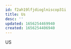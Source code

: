 ```yaml
---
id: f2ah19lfjdioglniscop31i
title: Us
desc: ''
updated: 1656254469940
created: 1656254406940
---
```


US
